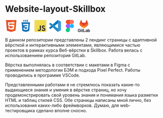 # Website-layout-Skillbox
<div>
  <img src="https://github.com/devicons/devicon/blob/master/icons/html5/html5-original.svg" title="HTML5" alt="HTML" width="40" height="40"/>&nbsp;
  <img src="https://github.com/devicons/devicon/blob/master/icons/css3/css3-plain-wordmark.svg"  title="CSS3" alt="CSS" width="40" height="40"/>&nbsp;
  <img src="https://github.com/devicons/devicon/blob/master/icons/javascript/javascript-original.svg" title="JavaScript" alt="JavaScript" width="40" height="40"/>&nbsp;
  <img src="https://github.com/devicons/devicon/blob/master/icons/vscode/vscode-original.svg" title="VSCode" alt="VSCode" width="40" height="40"/>&nbsp;
  <img src="https://github.com/devicons/devicon/blob/master/icons/figma/figma-original.svg" title="Figma" alt="Figma" width="40" height="40"/>&nbsp;
  <img src="https://github.com/devicons/devicon/blob/master/icons/gitlab/gitlab-original-wordmark.svg" title="GitLab" alt="GitLab" width="40" height="40"/>&nbsp;
 </div>
  
В данном репозитории представлены 2 лендинг страницы с адаптивной вёрсткой и интерактивными элементами, являющимися частью проектов в рамках курса Веб-вёрстки в Skillbox. Работа велась с использоваением репозитория GitLab.

Вёрстка выполнялась в соответствии с макетами в Figma с применением методологии БЭМ и подхода Pixel Perfect. Работы проводились в программе VSCode.

Представленными работами я не стремлюсь показать какие-то выдающиеся знания и умения в вёрстке страниц, но хочу продемонстрировать свой уровень знания
и понимания языка разметки HTML и таблиц стилей CSS. Обе страницы написаны мной лично, без использования каких-либо фреймворков.
Думаю, для web-тестировщика сделано вполне сносно.
